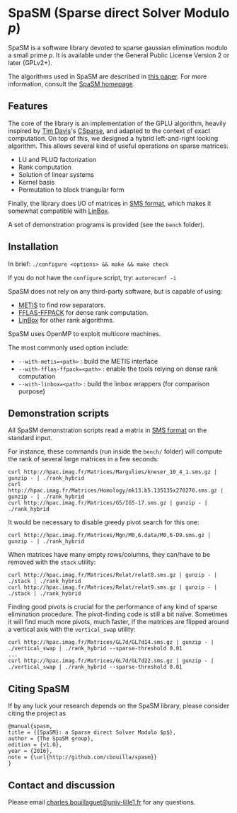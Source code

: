 SpaSM (Sparse direct Solver Modulo _p_)
=======================================

SpaSM is a software library devoted to sparse gaussian elimination modulo a small prime _p_. 
It is available under the General Public License Version 2 or later (GPLv2+).

The algorithms used in SpaSM are described in [this paper](http://cristal.univ-lille.fr/~bouillag/pub/CASC16.pdf). For more information, consult the [SpaSM homepage](http://cristal.univ-lille.fr/~bouillag/spasm).

Features
--------

The core of the library is an implementation of the GPLU algorithm, heavily inspired by 
[Tim Davis](http://faculty.cse.tamu.edu/davis/)'s [CSparse](http://faculty.cse.tamu.edu/davis/publications_files/CSparse.zip), and 
adapted to the context of exact computation. On top of this, we designed a hybrid left-and-right looking algorithm. 
This allows several kind of useful operations on sparse matrices:
  * LU and PLUQ factorization
  * Rank computation
  * Solution of linear systems
  * Kernel basis
  * Permutation to block triangular form

Finally, the library does I/O of matrices in [SMS format](http://hpac.imag.fr/), which makes it 
somewhat compatible with [LinBox](http://linalg.org/).

A set of demonstration programs is provided (see the `bench` folder).

Installation
------------

In brief:
```./configure <options> && make && make check```

If you do not have the `configure` script, try:
```autoreconf -i```

SpaSM does not rely on any third-party software, but is capable of using:
  * [METIS](http://glaros.dtc.umn.edu/gkhome/metis/metis/overview) to find row separators.
  * [FFLAS-FFPACK](https://github.com/linbox-team/fflas-ffpack) for dense rank computation.
  * [LinBox](https://github.com/linbox-team/linbox) for other rank algorithms.

SpaSM uses OpenMP to exploit multicore machines.

The most commonly used option include:
- `--with-metis=<path>` : build the METIS interface
- `--with-fflas-ffpack=<path>` : enable the tools relying on dense rank computation
- `--with-linbox=<path>` : build the linbox wrappers (for comparison purpose)

Demonstration scripts
---------------------

All SpaSM demonstration scripts read a matrix in [SMS format](http://hpac.imag.fr/) on the standard input.

For instance, these commands (run inside the `bench/` folder) will compute the rank of several large matrices in a few seconds:
```
curl http://hpac.imag.fr/Matrices/Margulies/kneser_10_4_1.sms.gz | gunzip - | ./rank_hybrid
curl http://hpac.imag.fr/Matrices/Homology/mk13.b5.135135x270270.sms.gz | gunzip - | ./rank_hybrid
curl http://hpac.imag.fr/Matrices/G5/IG5-17.sms.gz | gunzip - | ./rank_hybrid
```

It would be necessary to disable greedy pivot search for this one:
```
curl http://hpac.imag.fr/Matrices/Mgn/M0,6.data/M0,6-D9.sms.gz | gunzip - | ./rank_hybrid
```

When matrices have many empty rows/columns, they can/have to be removed with the `stack` utility:
```
curl http://hpac.imag.fr/Matrices/Relat/relat8.sms.gz | gunzip - | ./stack | ./rank_hybrid
curl http://hpac.imag.fr/Matrices/Relat/relat9.sms.gz | gunzip - | ./stack | ./rank_hybrid
```

Finding good pivots is crucial for the performance of any kind of sparse elimination procedure. The pivot-finding code is still a bit naïve. Sometimes it will find much more pivots, much faster, if the matrices are flipped around a vertical axis with the `vertical_swap` utility:
```
curl http://hpac.imag.fr/Matrices/GL7d/GL7d14.sms.gz | gunzip - | ./vertical_swap | ./rank_hybrid --sparse-threshold 0.01
...
curl http://hpac.imag.fr/Matrices/GL7d/GL7d22.sms.gz | gunzip - | ./vertical_swap | ./rank_hybrid --sparse-threshold 0.01
```

Citing SpaSM
------------

If by any luck your research depends on the SpaSM library, please consider citing the project as

```
@manual{spasm,
title = {{SpaSM}: a Sparse direct Solver Modulo $p$},
author = {The SpaSM group},
edition = {v1.0},
year = {2016},
note = {\url{http://github.com/cbouilla/spasm}}
}
```

Contact and discussion
----------------------

Please email <charles.bouillaguet@univ-lille1.fr> for any questions.